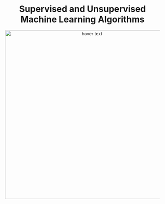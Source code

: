 <h1 align="center">Supervised and Unsupervised Machine Learning Algorithms</h1>
<p align="center">
  <img src="https://www.intellspot.com/wp-content/uploads/2018/03/Supervised-and-Unsupervised-Learning-featured-image.png" width="550" title="hover text">
</p>
